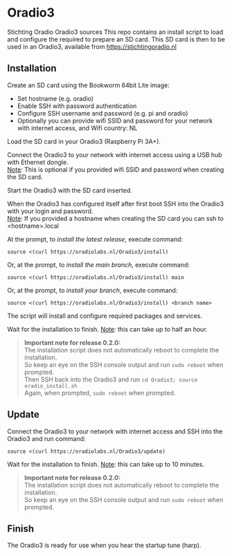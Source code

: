 # Oradio3
Stichting Oradio Oradio3 sources
This repo contains an install script to load and configure the required to prepare an SD card.
This SD card is then to be used in an Oradio3, available from https://stichtingoradio.nl

## Installation

Create an SD card using the Bookworm 64bit Lite image:
- Set hostname (e.g. oradio)
- Enable SSH with password authentication
- Configure SSH username and password (e.g. pi and oradio)
- Optionally you can provide wifi SSID and password for your network with internet access, and Wifi country: NL

Load the SD card in your Oradio3 (Raspberry Pi 3A+).

Connect the Oradio3 to your network with internet access using a USB hub with Ethernet dongle.<br>
<ins>Note</ins>: This is optional if you provided wifi SSID and password when creating the SD card.

Start the Oradio3 with the SD card inserted.

When the Oradio3 has configured itself after first boot SSH into the Oradio3 with your login and password.<br>
<ins>Note</ins>: If you provided a hostname when creating the SD card you can ssh to &lt;hostname&gt;.local

At the prompt, to _install the latest release_, execute command:

    source <(curl https://oradiolabs.nl/Oradio3/install)

Or, at the prompt, to _install the main branch_, execute command:

    source <(curl https://oradiolabs.nl/Oradio3/install) main

Or, at the prompt, to _install your branch_, execute command:

    source <(curl https://oradiolabs.nl/Oradio3/install) <branch name>

The script will install and configure required packages and services.

Wait for the installation to finish. <ins>Note</ins>: this can take up to half an hour.

> **Important note for release 0.2.0:**<br>
> The installation script does not automatically reboot to complete the installation.<br>
> So keep an eye on the SSH console output and run <code>sudo reboot</code> when prompted.<br>
> Then SSH back into the Oradio3 and run <code>cd Oradio3; source oradio_install.sh</code><br>
> Again, when prompted, <code>sudo reboot</code> when prompted.

## Update

Connect the Oradio3 to your network with internet access and SSH into the Oradio3 and run command:

    source <(curl https://oradiolabs.nl/Oradio3/update)

Wait for the installation to finish. <ins>Note</ins>: this can take up to 10 minutes.

> **Important note for release 0.2.0:**<br>
> The installation script does not automatically reboot to complete the installation.<br>
> So keep an eye on the SSH console output and run <code>sudo reboot</code> when prompted.<br>

## Finish

The Oradio3 is ready for use when you hear the startup tune (harp).
